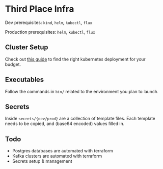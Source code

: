 # Third Place Infra

Dev prerequisites: `kind`, `helm`, `kubectl`, `flux`

Production prerequisites: `helm`, `kubectl`, `flux`

## Cluster Setup 

Check out [this guide](https://github.com/Neutrollized/free-tier-gke) to find the right kubernetes deployment for your budget.

## Executables

Follow the commands in `bin/` related to the environment you plan to launch.

## Secrets

Inside `secrets/{dev/prod}` are a collection of template files. Each template needs to be copied, and (base64 encoded) values filled in.

## Todo

* Postgres databases are automated with terraform
* Kafka clusters are automated with terraform
* Secrets setup & management
